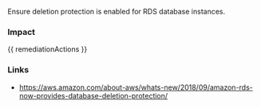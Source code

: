 
Ensure deletion protection is enabled for RDS database instances.

### Impact
<!-- Add Impact here -->

<!-- DO NOT CHANGE -->
{{ remediationActions }}

### Links
- https://aws.amazon.com/about-aws/whats-new/2018/09/amazon-rds-now-provides-database-deletion-protection/


